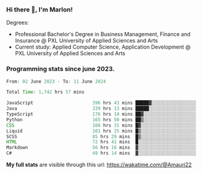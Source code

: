 
### Hi there 👋, I'm Marlon!

Degrees: 
- Professional Bachelor's Degree in Business Management, Finance and Insurance @ PXL University of Applied Sciences and Arts
- Current study: Applied Computer Science, Application Development @ PXL University of Applied Sciences and Arts

### Programming stats since june 2023.
<!--START_SECTION:waka-->

```java
From: 02 June 2023 - To: 11 June 2024

Total Time: 1,742 hrs 57 mins

JavaScript                      396 hrs 43 mins █████▓░░░░░░░░░░░░░░░░░░░   22.63 %
Java                            339 hrs 13 mins █████░░░░░░░░░░░░░░░░░░░░   19.35 %
TypeScript                      176 hrs 14 mins ██▓░░░░░░░░░░░░░░░░░░░░░░   10.05 %
Python                          165 hrs 50 mins ██▒░░░░░░░░░░░░░░░░░░░░░░   09.46 %
CSS                             108 hrs 31 mins █▓░░░░░░░░░░░░░░░░░░░░░░░   06.19 %
Liquid                          101 hrs 25 mins █▒░░░░░░░░░░░░░░░░░░░░░░░   05.79 %
SCSS                            85 hrs 29 mins  █▒░░░░░░░░░░░░░░░░░░░░░░░   04.88 %
HTML                            72 hrs 41 mins  █░░░░░░░░░░░░░░░░░░░░░░░░   04.15 %
Markdown                        56 hrs 16 mins  ▓░░░░░░░░░░░░░░░░░░░░░░░░   03.21 %
C#                              49 hrs 14 mins  ▓░░░░░░░░░░░░░░░░░░░░░░░░   02.81 %
```

<!--END_SECTION:waka-->
**My full stats** are visible through this url: https://wakatime.com/@Amauri22
